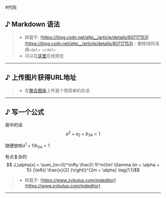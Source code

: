 #代码

## ♪ Markdown 语法

> - 转载于: [https://blog.csdn.net/afei__/article/details/80717153](https://blog.csdn.net/afei__/article/details/80717153)
	 - 删除线的话用`<del> </del>`
> - 可以在[这里](https://www.zybuluo.com/mdeditor)在线预览
---
## ♪ 上传图片获得URL地址

> - 在[聚合图床](https://www.superbed.cn/)上传是个很简单的办法

---
## ♪ 写一个公式
居中的话
$$
a^2+a_2+b_{34}=1
$$

随便放啦$a^{1}+1/b_{34}=1$

有点复杂的
$$ J_\alpha(x) = \sum_{m=0}^\infty \frac{(-1)^m}{m! \Gamma (m + \alpha + 1)} {\left({ \frac{x}{2} }\right)}^{2m + \alpha} \tag{1.1}$$

> - 转载于: [https://www.zybuluo.com/mdeditor](https://www.zybuluo.com/mdeditor)

---




























<script type="text/javascript" async
  src="https://cdnjs.cloudflare.com/ajax/libs/mathjax/2.7.7/MathJax.js?config=TeX-MML-AM_CHTML">
</script>
<script type="text/x-mathjax-config">
MathJax.Hub.Config({
  tex2jax: {inlineMath: [['$','$'], ['\\(','\\)']]}
});
</script>